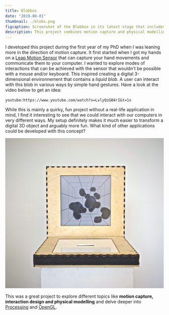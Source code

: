```yaml
---
title: Blobbox
date: "2019-08-01"
thumbnail: ./blobs.png
figcaption: Screenshot of the Blobbox in its latest stage that includes shadow rendering.
description: This project combines motion capture and physical modelling to create a digital environment that a user can interact with in an intuitive way through simple hand movements. Originally developed for a university assignment it was later presented at Ars Electronica 2019.
---
```


I developed this project during the first year of my PhD when I was leaning more in the direction of motion capture. It first started when I got my hands on a <a rel="noopener noreferrer" target="_blank" href="https://developer.leapmotion.com/">Leap Motion Sensor</a> that can capture your hand movements and communicate them to your computer. I wanted to explore modes of interactions that can be achieved with the sensor that wouldn't be possible with a mouse and/or keyboard. This inspired creating a digital 3-dimensional environnement that contains a *liquid blob*. A user can interact with this blob in various ways by simple hand gestures. Have a look at the video below to get an idea:

`youtube:https://www.youtube.com/watch?v=LvlyQzGB4rI&t=1s`

While this is mainly a quirky, fun project without a real-life application in mind, I find it interesting to see that we could interact with our computers in very different ways. My setup definitely makes it much easier to transform a digital 3D object and arguably more fun. What kind of other applications could be developed with this concept? 

![A picture of the Blobbox interactive artwork for the Ars Electronica festival](./blobbox.png "Blobbox presented at Ars Electronica Festival 2019. I re-designed the box to make it more accessible for people of different heights.")

This was a great project to explore different topics like **motion capture, interaction design and physical modelling** and delve deeper into <a rel="noopener noreferrer" target="_blank" href="https://processing.org/">Processing</a> and <a rel="noopener noreferrer" target="_blank" href="https://www.opengl.org/">OpenGL</a>. 